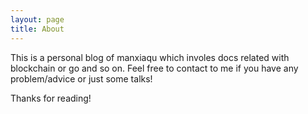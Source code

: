 ```yaml
---
layout: page
title: About
---
```


<p class="message">
  This is a personal blog of manxiaqu which involes docs related with blockchain or go   and so on. Feel free to contact to me if you have any problem/advice or just some talks!
</p>

Thanks for reading!
